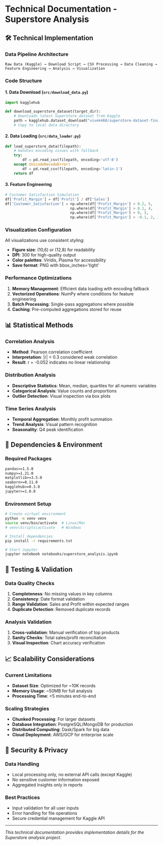 # Technical Documentation - Superstore Analysis

## 🛠️ Technical Implementation

### Data Pipeline Architecture

```
Raw Data (Kaggle) → Download Script → CSV Processing → Data Cleaning → Feature Engineering → Analysis → Visualization
```

### Code Structure

#### 1. Data Download (`src/download_data.py`)
```python
import kagglehub

def download_superstore_dataset(target_dir):
    # Downloads latest Superstore dataset from Kaggle
    path = kagglehub.dataset_download("vivek468/superstore-dataset-final")
    # Copy to local data directory
```

#### 2. Data Loading (`src/data_loader.py`)
```python
def load_superstore_data(filepath):
    # Handles encoding issues with fallback
    try:
        df = pd.read_csv(filepath, encoding='utf-8')
    except UnicodeDecodeError:
        df = pd.read_csv(filepath, encoding='latin-1')
    return df
```

#### 3. Feature Engineering
```python
# Customer Satisfaction Simulation
df['Profit_Margin'] = df['Profit'] / df['Sales']
df['Customer_Satisfaction'] = np.where(df['Profit_Margin'] > 0.2, 5,
                              np.where(df['Profit_Margin'] > 0.1, 4,
                              np.where(df['Profit_Margin'] > 0, 3,
                              np.where(df['Profit_Margin'] > -0.1, 2, 1))))
```

### Visualization Configuration

All visualizations use consistent styling:
- **Figure size**: (10,6) or (12,8) for readability
- **DPI**: 300 for high-quality output
- **Color palettes**: Viridis, Plasma for accessibility
- **Save format**: PNG with bbox_inches='tight'

### Performance Optimizations

1. **Memory Management**: Efficient data loading with encoding fallback
2. **Vectorized Operations**: NumPy where conditions for feature engineering
3. **Batch Processing**: Single-pass aggregations where possible
4. **Caching**: Pre-computed aggregations stored for reuse

## 📊 Statistical Methods

### Correlation Analysis
- **Method**: Pearson correlation coefficient
- **Interpretation**: |r| < 0.3 considered weak correlation
- **Result**: r = -0.052 indicates no linear relationship

### Distribution Analysis
- **Descriptive Statistics**: Mean, median, quartiles for all numeric variables
- **Categorical Analysis**: Value counts and proportions
- **Outlier Detection**: Visual inspection via box plots

### Time Series Analysis
- **Temporal Aggregation**: Monthly profit summation
- **Trend Analysis**: Visual pattern recognition
- **Seasonality**: Q4 peak identification

## 🔧 Dependencies & Environment

### Required Packages
```requirements.txt
pandas>=1.5.0
numpy>=1.21.0
matplotlib>=3.5.0
seaborn>=0.11.0
kagglehub>=0.3.0
jupyter>=1.0.0
```

### Environment Setup
```bash
# Create virtual environment
python -m venv venv
source venv/bin/activate  # Linux/Mac
# venv\Scripts\activate   # Windows

# Install dependencies
pip install -r requirements.txt

# Start Jupyter
jupyter notebook notebooks/superstore_analysis.ipynb
```

## 🧪 Testing & Validation

### Data Quality Checks
1. **Completeness**: No missing values in key columns
2. **Consistency**: Date format validation
3. **Range Validation**: Sales and Profit within expected ranges
4. **Duplicate Detection**: Removed duplicate records

### Analysis Validation
1. **Cross-validation**: Manual verification of top products
2. **Sanity Checks**: Total sales/profit reconciliation
3. **Visual Inspection**: Chart accuracy verification

## 📈 Scalability Considerations

### Current Limitations
- **Dataset Size**: Optimized for ~10K records
- **Memory Usage**: ~50MB for full analysis
- **Processing Time**: <5 minutes end-to-end

### Scaling Strategies
- **Chunked Processing**: For larger datasets
- **Database Integration**: PostgreSQL/MongoDB for production
- **Distributed Computing**: Dask/Spark for big data
- **Cloud Deployment**: AWS/GCP for enterprise scale

## 🔐 Security & Privacy

### Data Handling
- Local processing only, no external API calls (except Kaggle)
- No sensitive customer information exposed
- Aggregated insights only in reports

### Best Practices
- Input validation for all user inputs
- Error handling for file operations
- Secure credential management for Kaggle API

---

*This technical documentation provides implementation details for the Superstore analysis project.*